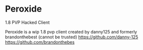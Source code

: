 # Peroxide
1.8 PVP Hacked Client

Peroxide is a wip 1.8 pvp client created by danny125 and formerly brandonthebest (cannot be trusted)
https://github.com/danny-125
https://github.com/brandonthebes
